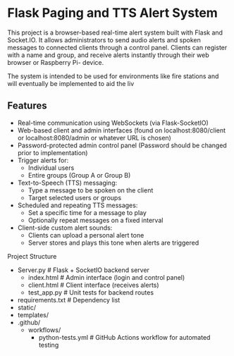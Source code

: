 # Flask Paging and TTS Alert System

This project is a browser-based real-time alert system built with Flask and Socket.IO. It allows administrators to send audio alerts and spoken messages to connected clients through a control panel. Clients can register with a name and group, and receive alerts instantly through their web browser or Raspberry Pi- device.

The system is intended to be used for environments like fire stations and will eventually be implemented to aid the liv

## Features

- Real-time communication using WebSockets (via Flask-SocketIO)
- Web-based client and admin interfaces (found on localhost:8080/client or localhost:8080/admin or whatever URL is chosen)
- Password-protected admin control panel (Password should be changed prior to implementation)
- Trigger alerts for:
  - Individual users
  - Entire groups (Group A or Group B)
- Text-to-Speech (TTS) messaging:
  - Type a message to be spoken on the client
  - Target selected users or groups
- Scheduled and repeating TTS messages:
  - Set a specific time for a message to play
  - Optionally repeat messages on a fixed interval
- Client-side custom alert sounds:
  - Clients can upload a personal alert tone
  - Server stores and plays this tone when alerts are triggered

Project Structure

- Server.py                  #   Flask + SocketIO backend server
  - index.html                 #   Admin interface (login and control panel)
  - client.html                #   Client interface (receives alerts)
  - test_app.py                #   Unit tests for backend routes
- requirements.txt           #   Dependency list
- static/
- templates/                
- .github/
  - workflows/
    - python-tests.yml   #   GitHub Actions workflow for automated testing


